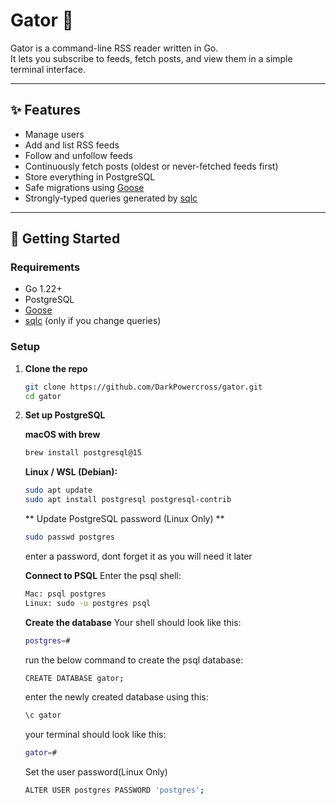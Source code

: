 # Gator 🐊

Gator is a command-line RSS reader written in Go.  
It lets you subscribe to feeds, fetch posts, and view them in a simple terminal interface.

---

## ✨ Features

- Manage users  
- Add and list RSS feeds  
- Follow and unfollow feeds  
- Continuously fetch posts (oldest or never-fetched feeds first)  
- Store everything in PostgreSQL  
- Safe migrations using [Goose](https://github.com/pressly/goose)  
- Strongly-typed queries generated by [sqlc](https://sqlc.dev)  

---

## 🚀 Getting Started

### Requirements
- Go 1.22+  
- PostgreSQL  
- [Goose](https://github.com/pressly/goose)  
- [sqlc](https://sqlc.dev) (only if you change queries)

### Setup

1. **Clone the repo**
   ```bash
   git clone https://github.com/DarkPowercross/gator.git
   cd gator
   ```

2. **Set up PostgreSQL**

      **macOS with brew**

      ```bash
      brew install postgresql@15
      ```

      **Linux / WSL (Debian):**

      ```bash
      sudo apt update
      sudo apt install postgresql postgresql-contrib
      ```

      ** Update PostgreSQL password (Linux Only) **
      ```bash
      sudo passwd postgres
      ```

      enter a password, dont forget it as you will need it later

      **Connect to PSQL**
      Enter the psql shell:

      ```bash
      Mac: psql postgres
      Linux: sudo -u postgres psql
      ```

      **Create the database**
      Your shell should look like this:
      ```bash
      postgres=#
      ```

      run the below command to create the psql database:

      ```bash
      CREATE DATABASE gator;
      ```

      enter the newly created database using this:
      ```bash
      \c gator
      ```

      your terminal should look like this:

      ```bash
      gator=#
      ```

      Set the user password(Linux Only)
      ```bash
      ALTER USER postgres PASSWORD 'postgres';
      ```



